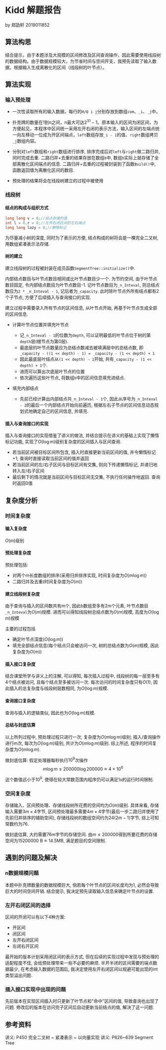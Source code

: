 # Kidd 解题报告
by 郑劭轩 2019011852

## 算法构思
结合提示，由于本题涉及大规模的区间修改及区间查询操作，因此需要使用线段树的数据结构。由于数据规模较大，为节省时间与空间开支，我预先读取了输入数据，根据输入生成离散化的区间（线段树的叶节点）。

## 算法实现
### 输入预处理
- 一次性读取所有的输入数据，每行的`H/Q i j`分别存放到数组`com`、`_i`、`_j`中。

- 扑克牌的数量在1到n之间，n最大可达$2^31-1$。原本输入的区间为闭区间，为方便起见，本程序中区间统一采用左开右闭的表示方法，输入区间的左端点统一向左移动一位成为开区间端点，`left`数组存放`_i - 1`的值、`right`数组拷贝`_j`数组内容。

- 分别对`left`数组和`right`数组进行排序, 排序完成后对`left`与`right`做二路归并, 同时完成去重. 二路归并+去重的结果存放在数组`b`中, 数组`b`实际上就存储了全部离散化区间端点的信息. 二路归并+去重的过程被封装到了函数`Build()`中, 函数返回值为离散化区间的数目.

- 预处理的结果将会在线段树建立的过程中被使用

### 线段树
#### 结点的构成与组织方式
```cpp
long long v = 0;//结点存储的值
int l = 0,r = 0;//左开右闭区间的左右端点
long long lazy = 0;//懒惰标记
```
为尽量减小树的深度, 同时为了表示的方便, 结点构成的树将会是一棵完全二叉树, 用数组紧凑表示法存储.

#### 树的建立
建立线段树的过程被封装在成员函数`SegmentTree::initialize()`中.

内部结点数目与叶节点数目相同或比叶节点数目少一个. 为节约空间, 由于叶节点数目固定, 令内部结点数目为叶节点数目-1. 记叶节点数目为`_n_Inteval`, 则总结点数应为`2 * _n_Inteval - 1`, 记后者为`_capacity`. 此时除叶节点外所有结点都有2个子节点, 方便了后续插入与查询接口的实现. 

建立过程中需要录入所有节点的区间信息, 从叶节点开始, 再基于叶节点生成全部的区间信息.

- 计算叶节点位置并填充叶节点
    - 记`_n_Inteval - 1`的位数为`depth`, 可以证明最低的叶节点位于树的第`depth`层(根节点为第0层).
    - 最底层的叶节点数量应为总结点数减去被填满层中的总结点数, 即
    `_capacity - ((1 << depth) - 1) = _capacity - (1 << depth) + 1`
    - 因此最底层叶结点从`(1 << depth) - 1`开始, 共有`_capacity - (1 << depth) + 1`个. 
    - 进而可以算出次底层叶节点的位置
    - 依次遍历这些叶节点, 将数组`b`中的区间信息填充进结点.

- 填充内部结点
    - 先前已经计算出内部结点共`_n_Inteval - 1`个, 因此从序号为`_n_Inteval - 2`的最后一个内部结点开始向前遍历, 根据左右子节点的区间信息动态规划式地确定自己的区间信息, 并填充.

#### 插入与查询接口的实现
插入与查询接口的实现借鉴了讲义的做法, 并结合提示在讲义的基础上实现了懒惰标记功能, 实现了$O(\log m)$级别复杂度的区间插入与区间查询. 

- 若当前区间被目标区间所包含, 插入时直接更新当前区间的值, 并令懒惰标记+1; 查询时直接读取当前区间的值并返回
- 若当前区间的左/右子区间与目标区间有交集, 则向下传递懒惰标记, 并递归地转入左/右子区间
- 最后剩下的情况就是当前区间与目标区间无交集, 不执行任何操作地返回. 查询时返回0值

## 复杂度分析
### 时间复杂度
#### 输入复杂度
$O(m)$级别
#### 预处理复杂度
预处理包括:
- 对两个m长度数组的排序(采用归并排序实现, 时间复杂度为$O(m\log m)$)
- 二路归并及去重(时间复杂度为$O(m)$)

#### 建立线段树复杂度
由于查询与插入的区间数共有m个, 因此b数组至多有2m个元素, 叶节点数目`_n_Inteval`为$O(m)$规模. 进而可以得知线段树总结点数为$O(m)$规模, 高度为$O(\log m)$规模

主要的过程包括
- 确定叶节点深度($O(\log m)$)
- 填充全部结点信息(每个结点只会被访问一次, 树的总结点数为$O(m)$规模, 因此复杂度为$O(m)$)

#### 插入接口复杂度
结合课堂所学与讲义上的注解, 可以得知, 每次插入过程中, 线段树的每一层至多有4个结点被访问, 且每个结点至多被访问一次. 每次访问的时间复杂度只有$O(1)$, 因此插入的总复杂度与线段树层数相同, 为$O(\log m)$规模.

#### 查询接口复杂度
查询与插入的逻辑类似, 因此也为$O(\log m)$规模.

#### 总结与封底估算
以上所列过程中, 预处理过程只进行一次, 复杂度为$O(m \log m)$级别; 插入/查询操作进行m次, 每次为$O(\log m)$级别, 共计为$O(m\log m)$级别. 综上所述, 程序的时间复杂度为$O(m\log m)$.

做封底估算: 假定处理器每秒执行$10^9$次操作
$$
m\log m \le 200000 \log 200000 \approx 4 \times 10^6
$$

这个数值远小于$10^9$, 使得在较大常数范围内程序仍可以满足1s的运行时间限制.

### 空间复杂度

存储输入、区间预处理、存储线段树所花费的空间均为$O(m)$级别. 具体来看, 存储输入需要$3m\times4$字节, 区间预处理最多需要$4m\times4$字节(最后一步二路归并使用了先前归并排序的辅助空间), 存储线段树的数组空间约为$24(2m-1)$字节, 综上可知常数约为76.

做封底估算, 大约需要76m字节的存储空间. 由$m \le 200000$得到所要花费的存储空间为$15200000\ \text{B} \approx 14.5 \text{MB}$, 满足题目的空间限制.

## 遇到的问题及解决
### n数据规模问题
本题中扑克牌数量的数据规模巨大, 倘若每个叶节点的区间长度均为1, 必然会导致巨大的时间空间开销. 结合提示, 我决定预先读取输入信息来确定叶节点的设置.

### 左开右闭区间的选择
区间的开闭可以有以下4种方案:
- 开区间
- 闭区间
- 左开右闭区间
- 左闭右开区间

最开始的版本计划采用闭区间的表示方式, 但在后续的实现过程中发现与预处理的适配程度不佳, 会给预处理带来一些不必要的麻烦. 
半开半闭的区间需要的端点数据最少, 在考虑输入数据的范围后, 我决定使用左开右闭区间以规避可能出现的int类型溢出问题.

### 插入接口实现中出现的问题
先前版本在实现区间插入时只更新了叶节点和"命中"区间的值, 导致查询也出现了问题. 修改后的版本在访问完子区间后自动更新当前结点的值, 解决了这一问题.

## 参考资料
讲义: P450 完全二叉树 ~ 紧凑表示 ~ 以向量实现
讲义: P626~639 Segment Tree